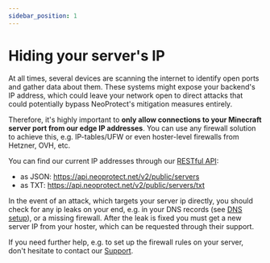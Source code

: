 ```yaml
---
sidebar_position: 1
---
```


# Hiding your server's IP

At all times, several devices are scanning the internet to identify open ports and gather data about them.
These systems might expose your backend's IP address, which could leave your network open to direct attacks that could potentially bypass NeoProtect's mitigation measures entirely.

Therefore, it's highly important to **only allow connections to your Minecraft server port from our edge IP addresses**. You can use any firewall solution to achieve this, e.g. IP-tables/UFW or even hoster-level firewalls from Hetzner, OVH, etc.

You can find our current IP addresses through our [RESTful API](../rest_api.md):

- as JSON: https://api.neoprotect.net/v2/public/servers
- as TXT: https://api.neoprotect.net/v2/public/servers/txt

In the event of an attack, which targets your server ip directly, you should check for any ip leaks on your end,
e.g. in your DNS records (see [DNS setup](../setup/dns.md)), or a missing firewall.
After the leak is fixed you must get a new server IP from your hoster,
which can be requested through their support.

If you need further help, e.g. to set up the firewall rules on your server,
don't hesitate to contact our [Support](../support.md).